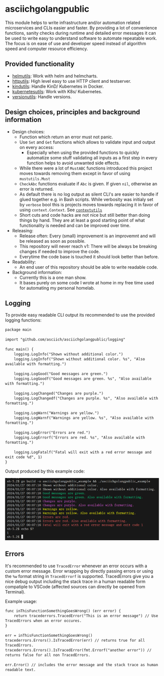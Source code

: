 # asciichgolangpublic

This module helps to write infrastructure and/or automation related microservices and CLIs easier and faster.
By providing a lot of convenience functions, sanity checks during runtime and detailed error messages it can be used to write easy to understand software to automate repeatable work.
The focus is on ease of use and developer speed instead of algorithm speed and computer resource efficiency. 


## Provided functionality

* [helmutils](pkg/helmutils/): Work with helm and helmcharts.
* [httputils](pkg/httputils/): High level easy to use HTTP client and testserver.
* [kindutils](pkg/kindutils/): Handle KinD/ Kubernetes in Docker.
* [kubernetesutils](pkg/kubernetesutils/): Work with K8s/ Kubernetes.
* [versionutils](pkg/versionutils/): Handle versions.

## Design choices, principles and background information

* Design choices:
	* Function which return an error must not panic.
	* Use `Set` and `Get` functions which allows to validate input and output on every access:
		* Especially when using the provided functions to quickly automatize some stuff validating all inputs as a first step in every function helps to avoid unwanted side effects.
	* While there were a lot of `MustABC` functions introduced this project moves towards removing them except in favor of using `mustutils.Must`
	* `CheckAbc` functions evaluate if `Abc` is given. If given `nil`, otherwise an error is returned.
	* As default there is no log output as silent CLI's are easier to handle if glued together e.g. in Bash scripts. While verbosity was initialy set by `verbose` bool this is projects moves towards replacing it in favor of using `context.Context`. See [`contextutils`](pkg/contextutils)
	* Short cuts and code hacks are not nice but still better than doing things by hand. They are at least a good starting point of what functionality is needed and can be improved over time.
* Releasing:
	* Release often: Every (small) improvement is an improvemnt and will be released as soon as possible.
	* This repository will never reach v1: There will be always be breaking changes if needed to improve the code.
	* Everytime the code base is touched it should look better than before.
* Readability:
	* An end user of this repository should be able to write readable code.
* Background information:
	* Currently this is a one man show.
	* It bases purely on some code I wrote at home in my free time used for automating my personal homelab.


## Logging

To provide easy readable CLI output its recommended to use the provided logging functions:

```golang
package main

import "github.com/asciich/asciichgolangpublic/logging"

func main() {
	logging.LogInfo("Shown without additional color.")
	logging.LogInfof("Shown without additional color. %s", "Also available with formatting.")

	logging.LogGood("Good messages are green.")
	logging.LogGoodf("Good messages are green. %s", "Also available with formatting.")

	logging.LogChanged("Changes are purple.")
	logging.LogChangedf("Changes are purple. %s", "Also available with formatting.")

	logging.LogWarn("Warnings are yellow.")
	logging.LogWarnf("Warnings are yellow. %s", "Also available with formatting.")

	logging.LogError("Errors are red.")
	logging.LogErrorf("Errors are red. %s", "Also available with formatting.")

	logging.LogFatalf("Fatal will exit with a red error message and exit code %d", 1)
}
```

Output produced by this example code:

![](docs/log_example.png)

## Errors

It's recommended to use `TracedError` whenever an error occurs with a custom error message.
Error wrapping by directly passing errors or using the `%w` format string in `TracedErrorf` is supported.
TracedErrors give you a nice debug output including the stack trace in a human readable form compatiple to VSCode (affected sources can directly be opened from Terminal).

Example usage:
```golang
func inThisFunctionSomethingGoesWrong() (err error) {
    return tracederrors.TracedError("This is an error message") // Use TracedErrors when an error occures.
}

err = inThisFunctionSomethingGoesWrong()
tracederrors.Errors().IsTracedError(err) // returns true for all TracedErrors.
tracederrors.Errors().IsTracedError(fmt.Errorf("another error")) // returns false for all non TracedErrors.

err.Error() // includes the error message and the stack trace as human readable text.
```
